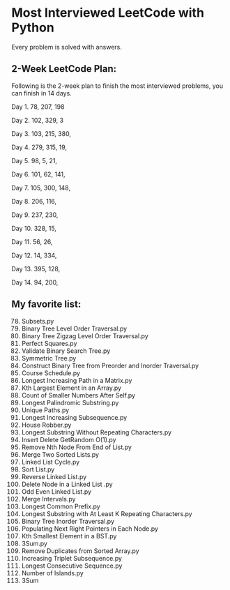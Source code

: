 # Most Interviewed LeetCode with Python

Every problem is solved with answers. 


## 2-Week LeetCode Plan:

Following is the 2-week plan to finish the most interviewed problems, you can finish in 14 days.

Day 1.	78, 	207, 	198 

Day 2.	102, 	329, 	3 

Day 3.	103, 	215, 	380, 

Day 4.	279, 	315, 	19, 

Day 5.	98, 	5, 	21, 

Day 6.	101, 	62, 	141, 

Day 7.	105, 	300, 	148, 

Day 8.	206, 	116, 	

Day 9.	237, 	230, 	

Day 10.	328, 	15, 	

Day 11.	56, 	26, 	

Day 12.	14, 	334, 	

Day 13.	395, 	128, 	

Day 14.	94, 	200, 	

## My favorite list:

78. Subsets.py
102. Binary Tree Level Order Traversal.py
103. Binary Tree Zigzag Level Order Traversal.py
279. Perfect Squares.py
98. Validate Binary Search Tree.py
101. Symmetric Tree.py
105. Construct Binary Tree from Preorder and Inorder Traversal.py
207. Course Schedule.py
329. Longest Increasing Path in a Matrix.py
215. Kth Largest Element in an Array.py
315. Count of Smaller Numbers After Self.py
5. Longest Palindromic Substring.py
62. Unique Paths.py
300. Longest Increasing Subsequence.py
198. House Robber.py
3. Longest Substring Without Repeating Characters.py
380. Insert Delete GetRandom O(1).py
19. Remove Nth Node From End of List.py
21. Merge Two Sorted Lists.py
141. Linked List Cycle.py
148. Sort List.py
206. Reverse Linked List.py
237. Delete Node in a Linked List .py
328. Odd Even Linked List.py
56. Merge Intervals.py
14. Longest Common Prefix.py
395. Longest Substring with At Least K Repeating Characters.py
94. Binary Tree Inorder Traversal.py
116. Populating Next Right Pointers in Each Node.py
230. Kth Smallest Element in a BST.py
15. 3Sum.py
26. Remove Duplicates from Sorted Array.py
334. Increasing Triplet Subsequence.py
128. Longest Consecutive Sequence.py
200. Number of Islands.py
15. 3Sum
